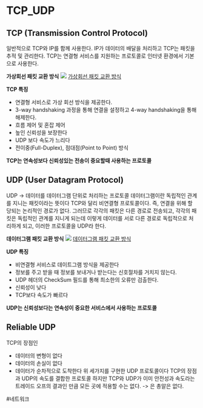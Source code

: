 #  TCP_UDP
## TCP (Transmission Control Protocol)
 일반적으로 TCP와 IP를 함께 사용한다.
IP가 데이터의 배달을 처리하고 TCP는 패킷을 추적 및 관리한다.
TCP는 연결형 서비스를 지원하는 프로토콜로 인터넷 환경에서 기본으로 사용한다.

**가상회선 패킷 교환 방식**
![](TCP_UDP/64D68AF1-D938-4BFF-A7E5-DD04EF4E237A.png)
[가상회선 패킷 교환 방식](https://t1.daumcdn.net/cfile/tistory/991BEB3359FEB5712F)

**TCP 특징**
-  연결형 서비스로 가상 회선 방식을 제공한다.
- 3-way handshaking 과정을 통해 연결을 설정하고 4-way handshaking을 통해 해제한다.
- 흐름 제어 및 혼잡 제어
- 높인 신뢰성을 보장한다
- UDP 보다 속도가 느리다
- 전이중(Full-Duplex), 점대점(Point to Point) 방식

**TCP는 연속성보다 신뢰성있는 전송이 중요할때 사용하는 프로토콜**


## UDP (User Datagram Protocol)
UDP -> 데이터를 데이터그램 단위로 처리하는 프로토콜
데이터그램이란 독립적인 관계를 지니는 패킷이라는 뜻이다
TCP와 달리 비연결형 프로토콜이다. 즉, 연결을 위해 할당되는 논리적인 경로가 없다.
그러므로 각각의 패킷은 다른 경로로 전송되고, 각각의 패킷은 독립적인 관계를 지니게 되는데 이렇게 데이터를 서로 다른 경로로 독립적으로 처리하게 되고, 이러한 프로토콜을 UDP라 한다.

**데이터그램 패킷 교환 방식**
![](TCP_UDP/AF179998-3E06-4EDF-AADD-C06BEA2743BA.png)
[데이터그램 패킷 교환 방식](https://t1.daumcdn.net/cfile/tistory/9969973359FEB59309)

**UDP 특징**
- 비연결형 서비스로 데이트그램 방식을 제공한다
- 정보를 주고 받을 때 정보를 보내거나 받는다는 신호절차를 거치지 않는다.
- UDP 헤더의 CheckSum 필드를 통해 최소한의 오류만 검출한다.
- 신뢰성이 낮다
- TCP보다 속도가 빠르다

**UDP는 신뢰성보다는 연속성이 중요한 서비스에서 사용하는 프로토콜**


## Reliable UDP
TCP의 장점인
- 데이터의 변형이 없다
- 데이터의 손실이 없다
- 데이터가 순차적으로 도착한다
위 세가지를 구현한 UDP 프로토콜이다
TCP의 장점과 UDP의 속도를 결합한 프로토콜
하지만 TCP와 UDP가 이미 안전성과 속도라는 트레이드 오프의 결과인 만큼 모든 곳에 적용할 수는 없다. -> 은 총알은 없다.

#네트워크